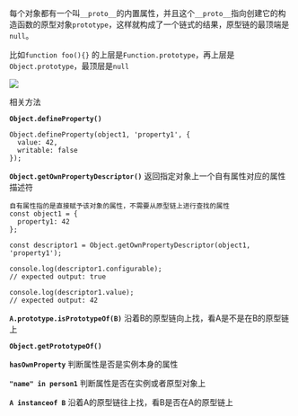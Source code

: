 每个对象都有一个叫`__proto__`的内置属性，并且这个`__proto__`指向创建它的构造函数的原型对象`prototype`，这样就构成了一个链式的结果，原型链的最顶端是`null`。



比如`function foo(){}` 的上层是`Function.prototype`，再上层是`Object.prototype`，最顶层是`null`





![](https://kkkkkxiaofei.github.io/img/yuanxinglian.jpg)



相关方法

**`Object.defineProperty()`**

```
Object.defineProperty(object1, 'property1', {
  value: 42,
  writable: false
});
```



**`Object.getOwnPropertyDescriptor()`** 返回指定对象上一个自有属性对应的属性描述符

```
自有属性指的是直接赋予该对象的属性，不需要从原型链上进行查找的属性
const object1 = {
  property1: 42
};

const descriptor1 = Object.getOwnPropertyDescriptor(object1, 'property1');

console.log(descriptor1.configurable);
// expected output: true

console.log(descriptor1.value);
// expected output: 42
```





**`A.prototype.isPrototypeOf(B)`** 沿着B的原型链向上找，看A是不是在B的原型链上

**`Object.getPrototypeOf()`**

**`hasOwnProperty`** 判断属性是否是实例本身的属性

**`"name" in person1`**   判断属性是否在实例或者原型对象上

**`A instanceof B`** 沿着A的原型链往上找，看B是否在A的原型链上